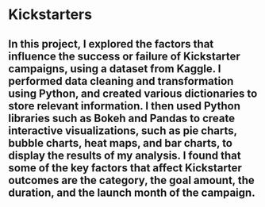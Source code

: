 # Kickstarters
## In this project, I explored the factors that influence the success or failure of Kickstarter campaigns, using a dataset from Kaggle. I performed data cleaning and transformation using Python, and created various dictionaries to store relevant information. I then used Python libraries such as Bokeh and Pandas to create interactive visualizations, such as pie charts, bubble charts, heat maps, and bar charts, to display the results of my analysis. I found that some of the key factors that affect Kickstarter outcomes are the category, the goal amount, the duration, and the launch month of the campaign.
